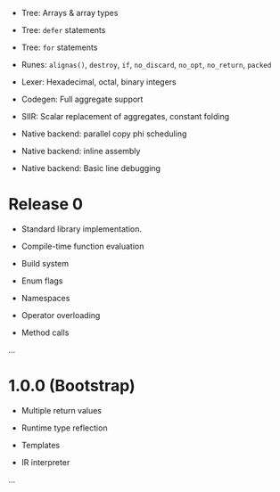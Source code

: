 - Tree: Arrays & array types

- Tree: `defer` statements

- Tree: `for` statements

- Runes: `alignas()`, `destroy`, `if`, `no_discard`, `no_opt`, `no_return`,
`packed`

- Lexer: Hexadecimal, octal, binary integers

- Codegen: Full aggregate support

- SIIR: Scalar replacement of aggregates, constant folding

- Native backend: parallel copy phi scheduling

- Native backend: inline assembly

- Native backend: Basic line debugging

# Release 0

- Standard library implementation.

- Compile-time function evaluation

- Build system

- Enum flags

- Namespaces

- Operator overloading

- Method calls

...

# 1.0.0 (Bootstrap)

- Multiple return values

- Runtime type reflection

- Templates

- IR interpreter

...

